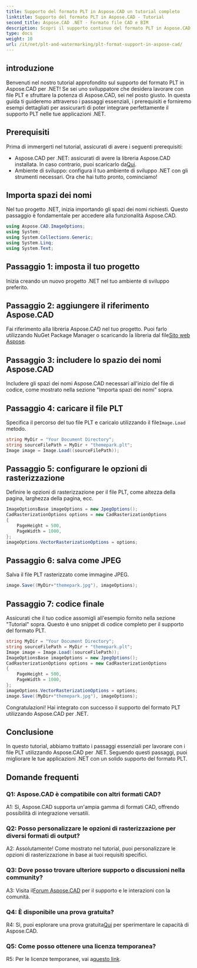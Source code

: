 ```yaml
---
title: Supporto del formato PLT in Aspose.CAD un tutorial completo
linktitle: Supporto del formato PLT in Aspose.CAD - Tutorial
second_title: Aspose.CAD .NET - Formato file CAD e BIM
description: Scopri il supporto continuo del formato PLT in Aspose.CAD per .NET. Segui la nostra guida passo passo per integrare facilmente i file PLT nelle tue applicazioni .NET.
type: docs
weight: 10
url: /it/net/plt-and-watermarking/plt-format-support-in-aspose-cad/
---
```

## introduzione

Benvenuti nel nostro tutorial approfondito sul supporto del formato PLT in Aspose.CAD per .NET! Se sei uno sviluppatore che desidera lavorare con file PLT e sfruttare la potenza di Aspose.CAD, sei nel posto giusto. In questa guida ti guideremo attraverso i passaggi essenziali, i prerequisiti e forniremo esempi dettagliati per assicurarti di poter integrare perfettamente il supporto PLT nelle tue applicazioni .NET.

## Prerequisiti

Prima di immergerti nel tutorial, assicurati di avere i seguenti prerequisiti:
-  Aspose.CAD per .NET: assicurati di avere la libreria Aspose.CAD installata. In caso contrario, puoi scaricarlo da[Qui](https://releases.aspose.com/cad/net/).
- Ambiente di sviluppo: configura il tuo ambiente di sviluppo .NET con gli strumenti necessari.
Ora che hai tutto pronto, cominciamo!

## Importa spazi dei nomi

Nel tuo progetto .NET, inizia importando gli spazi dei nomi richiesti. Questo passaggio è fondamentale per accedere alla funzionalità Aspose.CAD.
```csharp
using Aspose.CAD.ImageOptions;
using System;
using System.Collections.Generic;
using System.Linq;
using System.Text;
```

## Passaggio 1: imposta il tuo progetto

Inizia creando un nuovo progetto .NET nel tuo ambiente di sviluppo preferito.

## Passaggio 2: aggiungere il riferimento Aspose.CAD

 Fai riferimento alla libreria Aspose.CAD nel tuo progetto. Puoi farlo utilizzando NuGet Package Manager o scaricando la libreria dal file[Sito web Aspose](https://purchase.aspose.com/buy).

## Passaggio 3: includere lo spazio dei nomi Aspose.CAD

Includere gli spazi dei nomi Aspose.CAD necessari all'inizio del file di codice, come mostrato nella sezione "Importa spazi dei nomi" sopra.

## Passaggio 4: caricare il file PLT

 Specifica il percorso del tuo file PLT e caricalo utilizzando il file`Image.Load` metodo.

```csharp
string MyDir = "Your Document Directory";
string sourceFilePath = MyDir + "themepark.plt";
Image image = Image.Load((sourceFilePath));
```

## Passaggio 5: configurare le opzioni di rasterizzazione

Definire le opzioni di rasterizzazione per il file PLT, come altezza della pagina, larghezza della pagina, ecc.

```csharp
ImageOptionsBase imageOptions = new JpegOptions();
CadRasterizationOptions options = new CadRasterizationOptions
{
    PageHeight = 500,
    PageWidth = 1000,
};
imageOptions.VectorRasterizationOptions = options;
```

## Passaggio 6: salva come JPEG

Salva il file PLT rasterizzato come immagine JPEG.

```csharp
image.Save((MyDir+"themepark.jpg"), imageOptions);
```

## Passaggio 7: codice finale

Assicurati che il tuo codice assomigli all'esempio fornito nella sezione "Tutorial" sopra. Questo è uno snippet di codice completo per il supporto del formato PLT.

```csharp
string MyDir = "Your Document Directory";
string sourceFilePath = MyDir + "themepark.plt";
Image image = Image.Load((sourceFilePath));
ImageOptionsBase imageOptions = new JpegOptions();
CadRasterizationOptions options = new CadRasterizationOptions
{
    PageHeight = 500,
    PageWidth = 1000,
};
imageOptions.VectorRasterizationOptions = options;
image.Save((MyDir+"themepark.jpg"), imageOptions);
```

Congratulazioni! Hai integrato con successo il supporto del formato PLT utilizzando Aspose.CAD per .NET.

## Conclusione

In questo tutorial, abbiamo trattato i passaggi essenziali per lavorare con i file PLT utilizzando Aspose.CAD per .NET. Seguendo questi passaggi, puoi migliorare le tue applicazioni .NET con un solido supporto del formato PLT.

## Domande frequenti

### Q1: Aspose.CAD è compatibile con altri formati CAD?

A1: Sì, Aspose.CAD supporta un'ampia gamma di formati CAD, offrendo possibilità di integrazione versatili.

### Q2: Posso personalizzare le opzioni di rasterizzazione per diversi formati di output?

A2: Assolutamente! Come mostrato nel tutorial, puoi personalizzare le opzioni di rasterizzazione in base ai tuoi requisiti specifici.

### Q3: Dove posso trovare ulteriore supporto o discussioni nella community?

 A3: Visita il[Forum Aspose.CAD](https://forum.aspose.com/c/cad/19) per il supporto e le interazioni con la comunità.

### Q4: È disponibile una prova gratuita?

 R4: Sì, puoi esplorare una prova gratuita[Qui](https://releases.aspose.com/) per sperimentare le capacità di Aspose.CAD.

### Q5: Come posso ottenere una licenza temporanea?

 R5: Per le licenze temporanee, vai a[questo link](https://purchase.aspose.com/temporary-license/).